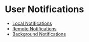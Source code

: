 # User Notifications

* [Local Notifications](https://github.com/YIshihara11201/iOSTips/blob/main/User%20Notifications/LocalNotifications.md)
* [Remote Notifications](https://github.com/YIshihara11201/iOSTips/blob/main/User%20Notifications/RemoteNotifications.md)
* [Background Notifications]()
